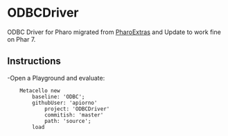 # ODBCDriver

ODBC Driver for Pharo migrated from [PharoExtras][] and Update to work fine on Phar 7.

## Instructions
  
  -Open a Playground and evaluate:

```smalltalk
	Metacello new
		baseline: 'ODBC';
		githubUser: 'apiorno'
			project: 'ODBCDriver'
			commitish: 'master'
			path: 'source';
		load
```

[pharoextras]: http://smalltalkhub.com/#!/~PharoExtras/ODBC/

